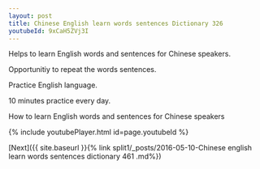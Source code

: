 ```yaml
---
layout: post
title: Chinese English learn words sentences Dictionary 326 
youtubeId: 9xCaH5ZVj3I
---
```

 
 
Helps to learn English words and sentences for Chinese speakers.

Opportunitiy to repeat the words sentences. 

Practice English language. 
 
10 minutes practice every day. 
 
How to learn English words and sentences for Chinese speakers 
 
{% include youtubePlayer.html id=page.youtubeId %}
 
 
[Next]({{ site.baseurl }}{% link  split1/_posts/2016-05-10-Chinese english learn words sentences dictionary 461 .md%})
 

